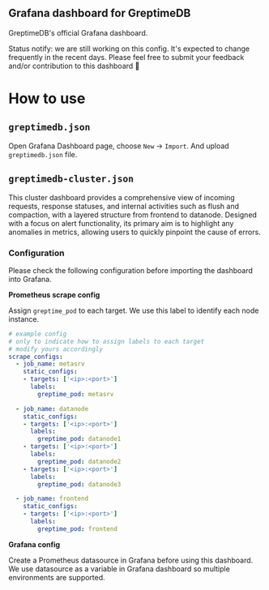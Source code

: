 Grafana dashboard for GreptimeDB
--------------------------------

GreptimeDB's official Grafana dashboard.

Status notify: we are still working on this config. It's expected to change frequently in the recent days. Please feel free to submit your feedback and/or contribution to this dashboard 🤗

# How to use

## `greptimedb.json`

Open Grafana Dashboard page, choose `New` -> `Import`. And upload `greptimedb.json` file.

## `greptimedb-cluster.json`

This cluster dashboard provides a comprehensive view of incoming requests, response statuses, and internal activities such as flush and compaction, with a layered structure from frontend to datanode. Designed with a focus on alert functionality, its primary aim is to highlight any anomalies in metrics, allowing users to quickly pinpoint the cause of errors.

### Configuration

Please check the following configuration before importing the dashboard into Grafana.

__Prometheus scrape config__

Assign `greptime_pod` to each target. We use this label to identify each node instance.

```yml
# example config
# only to indicate how to assign labels to each target
# modify yours accordingly
scrape_configs:
  - job_name: metasrv
    static_configs:
    - targets: ['<ip>:<port>']
      labels:
        greptime_pod: metasrv

  - job_name: datanode
    static_configs:
    - targets: ['<ip>:<port>']
      labels:
        greptime_pod: datanode1
    - targets: ['<ip>:<port>']
      labels:
        greptime_pod: datanode2
    - targets: ['<ip>:<port>']
      labels:
        greptime_pod: datanode3

  - job_name: frontend
    static_configs:
    - targets: ['<ip>:<port>']
      labels:
        greptime_pod: frontend
```

__Grafana config__

Create a Prometheus datasource in Grafana before using this dashboard. We use datasource as a variable in Grafana dashboard so multiple environments are supported.

